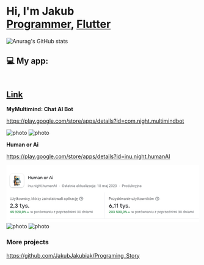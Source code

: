 <!-- ### Hi there 👋 -->
<h1>Hi, I'm Jakub <br/>
<a href="https://github.com/JakubJakubiak">Programmer</a>,
<a href="https://www.linkedin.com/in/jakub-jakubiak-793213174/">Flutter</a>
</a></h1>



![Anurag's GitHub stats](https://github-readme-stats.vercel.app/api/top-langs?username=JakubJakubiak)
<h2>💻 My app:</h2>



<!-- ![Anurag's GitHub stats](https://raw.githubusercontent.com/JakubJakubiak/jsonList/main/images/emojibest_com_AnimatedSticker.gif) -->



<h2><br/>
<a href="https://play.google.com/store/apps/details?id=com.night.multimindbot">Link</a>
</h2>
<b>MyMultimind: Chat AI Bot</b>

https://play.google.com/store/apps/details?id=com.night.multimindbot

![photo](https://play-lh.googleusercontent.com/-WZofHSZ1X-CON8g-ZAOagOrStGFWACxdmqpj1xlo8bTIpJmd1TiUO5PSkgkLBkWZFfU=w720-h560-rw)
![photo](https://play-lh.googleusercontent.com/9FSvr1BEY8WrSr3lcj-qc8nPhkLR67V5jG8R9PsWP_cooJHnn0DVzXsACbJvU_E_rUo=w720-h560-rw)
<!-- ![photo](https://play-lh.googleusercontent.com/Cnm-XsgJ__v7IRytwbJ12DG55WKw9EtKi50vA_Kv69OKzk4GXO-ZLdrD5M6fRHTW_bs=w720-h560-rw) -->
<b>Human or Ai</b>
<!-- <b>Human or Ai</b> -->
https://play.google.com/store/apps/details?id=inu.night.humanAI</b>

![photo](https://raw.githubusercontent.com/JakubJakubiak/Programing_Story/main/png/Human_or_Ai_success.png)
![photo](https://play-lh.googleusercontent.com/1_pIdn7seSMs1cliQVh6t69AGAT7xJxYWGOeH54x1zKfSz8snSyZmN43CNDuXbh-RjjH=w720-h560-rw)
![photo](https://play-lh.googleusercontent.com/VolEnn3CKhDGTmqWvgxerkRGEtLJEjuNisPdk_QAZyKPjWJYNCAi_xv6L6QVJ4HaDR0=w720-h560-rw)
<h3>
<b>More projects</b>
</h3>

https://github.com/JakubJakubiak/Programing_Story
<!--
**JakubJakubiak/JakubJakubiak** is a ✨ _special_ ✨ repository because its `README.md` (this file) appears on your GitHub profile.
<h1>Hi, I'm Jakub <br/>
<a href="https://play.google.com/store/apps/details?id=inu.night.qizelogo">APK</a>,
</a></h1>


![photo]([https://user-images.githubusercontent.com/34916730/87888249-f91c3000-ca2b-11ea-82b9-456ce838f444.png](https://play-lh.googleusercontent.com/G6syde95yo0-gbNl-nX51K_TW-JRjTgIHCEj2WVA73vleSFSqQblAUPC-CShtrR5IA=w2560-h1440-rw)

Here are some ideas to get you started:

- 🔭 I’m currently working on ...
- 🌱 I’m currently learning ...
- 👯 I’m looking to collaborate on ...
- 🤔 I’m looking for help with ...
- 💬 Ask me about ...
- 📫 How to reach me: ...
- 😄 Pronouns: ...
- ⚡ Fun fact: ...
-->
